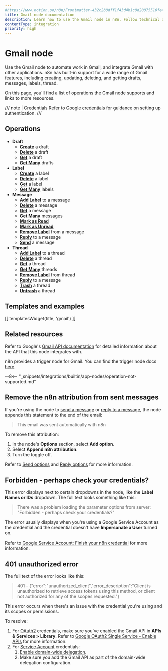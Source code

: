 ```yaml
---
#https://www.notion.so/n8n/Frontmatter-432c2b8dff1f43d4b1c8d20075510fe4
title: Gmail node documentation
description: Learn how to use the Gmail node in n8n. Follow technical documentation to integrate Gmail node into your workflows.
contentType: integration
priority: high
---
```


# Gmail node

Use the Gmail node to automate work in Gmail, and integrate Gmail with other applications. n8n has built-in support for a wide range of Gmail features, including creating, updating, deleting, and getting drafts, messages, labels, thread.  

On this page, you'll find a list of operations the Gmail node supports and links to more resources.

/// note | Credentials
Refer to [Google credentials](/integrations/builtin/credentials/google/) for guidance on setting up authentication. 
///

## Operations

* **Draft**
	* [**Create**](/integrations/builtin/app-nodes/n8n-nodes-base.gmail/draft-operations/#create-a-draft) a draft
	* [**Delete**](/integrations/builtin/app-nodes/n8n-nodes-base.gmail/draft-operations/#delete-a-draft) a draft
	* [**Get**](/integrations/builtin/app-nodes/n8n-nodes-base.gmail/draft-operations/#get-a-draft) a draft
	* [**Get Many**](/integrations/builtin/app-nodes/n8n-nodes-base.gmail/draft-operations/#get-many-drafts) drafts
* **Label**
	* [**Create**](/integrations/builtin/app-nodes/n8n-nodes-base.gmail/label-operations/#create-a-label) a label
	* [**Delete**](/integrations/builtin/app-nodes/n8n-nodes-base.gmail/label-operations/#delete-a-label) a label
	* [**Get**](/integrations/builtin/app-nodes/n8n-nodes-base.gmail/label-operations/#get-a-label) a label
	* [**Get Many**](/integrations/builtin/app-nodes/n8n-nodes-base.gmail/label-operations/#get-many-labels) labels
* **Message**
	* [**Add Label**](/integrations/builtin/app-nodes/n8n-nodes-base.gmail/message-operations/#add-label-to-a-message) to a message
	* [**Delete**](/integrations/builtin/app-nodes/n8n-nodes-base.gmail/message-operations/#delete-a-message) a message
	* [**Get**](/integrations/builtin/app-nodes/n8n-nodes-base.gmail/message-operations/#get-a-message) a message
	* [**Get Many**](/integrations/builtin/app-nodes/n8n-nodes-base.gmail/message-operations/#get-many-messages) messages
	* [**Mark as Read**](/integrations/builtin/app-nodes/n8n-nodes-base.gmail/message-operations/#mark-as-read)
	* [**Mark as Unread**](/integrations/builtin/app-nodes/n8n-nodes-base.gmail/message-operations/#mark-as-unread)
	* [**Remove Label**](/integrations/builtin/app-nodes/n8n-nodes-base.gmail/message-operations/#remove-label-from-a-message) from a message
	* [**Reply**](/integrations/builtin/app-nodes/n8n-nodes-base.gmail/message-operations/#reply-to-a-message) to a message
	* [**Send**](/integrations/builtin/app-nodes/n8n-nodes-base.gmail/message-operations/#send-a-message) a message
* **Thread**
	* [**Add Label**](/integrations/builtin/app-nodes/n8n-nodes-base.gmail/thread-operations/#add-label-to-a-thread) to a thread
	* [**Delete**](/integrations/builtin/app-nodes/n8n-nodes-base.gmail/thread-operations/#delete-a-thread) a thread
	* [**Get**](/integrations/builtin/app-nodes/n8n-nodes-base.gmail/thread-operations/#get-a-thread) a thread
	* [**Get Many**](/integrations/builtin/app-nodes/n8n-nodes-base.gmail/thread-operations/#get-many-threads) threads
	* [**Remove Label**](/integrations/builtin/app-nodes/n8n-nodes-base.gmail/thread-operations/#remove-label-from-a-thread) from thread
	* [**Reply**](/integrations/builtin/app-nodes/n8n-nodes-base.gmail/thread-operations/#reply-to-a-message) to a message
	* [**Trash**](/integrations/builtin/app-nodes/n8n-nodes-base.gmail/thread-operations/#trash-a-thread) a thread
	* [**Untrash**](/integrations/builtin/app-nodes/n8n-nodes-base.gmail/thread-operations/#untrash-a-thread) a thread

## Templates and examples

<!-- see https://www.notion.so/n8n/Pull-in-templates-for-the-integrations-pages-37c716837b804d30a33b47475f6e3780 -->
[[ templatesWidget(title, 'gmail') ]]

## Related resources

Refer to Google's [Gmail API documentation](https://developers.google.com/gmail/api) for detailed information about the API that this node integrates with.

n8n provides a trigger node for Gmail. You can find the trigger node docs [here](/integrations/builtin/trigger-nodes/n8n-nodes-base.gmailtrigger/).

--8<-- "_snippets/integrations/builtin/app-nodes/operation-not-supported.md"

## Remove the n8n attribution from sent messages

If you're using the node to [send a message](/integrations/builtin/app-nodes/n8n-nodes-base.gmail/message-operations/#send-a-message) or [reply to a message](/integrations/builtin/app-nodes/n8n-nodes-base.gmail/message-operations/#reply-to-a-message), the node appends this statement to the end of the email:

> This email was sent automatically with n8n

To remove this attribution:

1. In the node's **Options** section, select **Add option**.
2. Select **Append n8n attribution**.
3. Turn the toggle off.

Refer to [Send options](/integrations/builtin/app-nodes/n8n-nodes-base.gmail/message-operations/#send-options) and [Reply options](/integrations/builtin/app-nodes/n8n-nodes-base.gmail/message-operations/#reply-options) for more information.

## Forbidden - perhaps check your credentials?

This error displays next to certain dropdowns in the node, like the **Label Names or IDs** dropdown. The full text looks something like this:

> There was a problem loading the parameter options from server: "Forbidden - perhaps check your credentials?"

The error usually displays when you're using a Google Service Account as the credential and the credential doesn't have **Impersonate a User** turned on.

Refer to [Google Service Account: Finish your n8n credential](/integrations/builtin/credentials/google/service-account/#finish-your-n8n-credential) for more information.

## 401 unauthorized error

The full text of the error looks like this:

> 401 - {"error":"unauthorized_client","error_description":"Client is unauthorized to retrieve access tokens using this method, or client not authorized for any of the scopes requested."}

This error occurs when there's an issue with the credential you're using and its scopes or permissions.

To resolve:

1. For [OAuth2](/integrations/builtin/credentials/google/oauth-single-service/) credentials, make sure you've enabled the Gmail API in **APIs & Services > Library**. Refer to [Google OAuth2 Single Service - Enable APIs](/integrations/builtin/credentials/google/oauth-single-service/#enable-apis) for more information.
2. For [Service Account](/integrations/builtin/credentials/google/service-account/) credentials:
    1. [Enable domain-wide delegation](/integrations/builtin/credentials/google/service-account/#enable-domain-wide-delegation).
    2. Make sure you add the Gmail API as part of the domain-wide delegation configuration.
